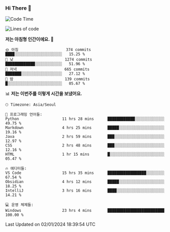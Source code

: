 ### Hi There 👋


<!---
- 👋 Hi, I’m @muyaaho
- 👀 I’m interested in ...
- 🌱 I’m currently learning ...
- 💞️ I’m looking to collaborate on ...
- 📫 How to reach me ...
--->
<!--- plz
muyaaho/muyaaho is a ✨ special ✨ repository because its `README.md` (this file) appears on your GitHub profile.
You can click the Preview link to take a look at your changes.
<a href="https://hits.seeyoufarm.com"><img src="https://hits.seeyoufarm.com/api/count/incr/badge.svg?url=https%3A%2F%2Fgithub.com%2Fejaman&count_bg=%23000000&title_bg=%23000000&icon=github.svg&icon_color=%23FFFFFF&title=Github&edge_flat=true"/></a>
   --->
   
<!--START_SECTION:waka-->
![Code Time](http://img.shields.io/badge/Code%20Time-342%20hrs%2045%20mins-blue)

![Lines of code](https://img.shields.io/badge/%EC%A0%80%EB%8A%94%20%EC%97%AC%ED%83%9C%EA%B9%8C%EC%A7%80%20-703.7%20thousand%20%EC%A4%84%EC%9D%98%20%EC%BD%94%EB%93%9C%EB%A5%BC%20%EC%9E%91%EC%84%B1%ED%96%88%EC%96%B4%EC%9A%94.-blue)

**저는 아침형 인간이에요. 🐤** 

```text
🌞 아침                     374 commits         ████░░░░░░░░░░░░░░░░░░░░░   15.25 % 
🌆 낮　                     1274 commits        █████████████░░░░░░░░░░░░   51.96 % 
🌃 저녁                     665 commits         ███████░░░░░░░░░░░░░░░░░░   27.12 % 
🌙 밤　                     139 commits         █░░░░░░░░░░░░░░░░░░░░░░░░   05.67 % 
```


📊 **저는 이번주를 이렇게 시간을 보냈어요.** 

```text
🕑︎ Timezone: Asia/Seoul

💬 프로그래밍 언어들: 
Python                   11 hrs 28 mins      ████████████░░░░░░░░░░░░░   49.75 % 
Markdown                 4 hrs 25 mins       █████░░░░░░░░░░░░░░░░░░░░   19.16 % 
Java                     2 hrs 59 mins       ███░░░░░░░░░░░░░░░░░░░░░░   12.97 % 
CSS                      2 hrs 48 mins       ███░░░░░░░░░░░░░░░░░░░░░░   12.16 % 
HTML                     1 hr 15 mins        █░░░░░░░░░░░░░░░░░░░░░░░░   05.47 % 

🔥 에디터들: 
VS Code                  15 hrs 35 mins      █████████████████░░░░░░░░   67.54 % 
Obsidian                 4 hrs 12 mins       █████░░░░░░░░░░░░░░░░░░░░   18.25 % 
IntelliJ                 3 hrs 16 mins       ████░░░░░░░░░░░░░░░░░░░░░   14.21 % 

💻 운영 체제들: 
Windows                  23 hrs 4 mins       █████████████████████████   100.00 % 
```


 Last Updated on 02/01/2024 18:39:54 UTC
<!--END_SECTION:waka-->

